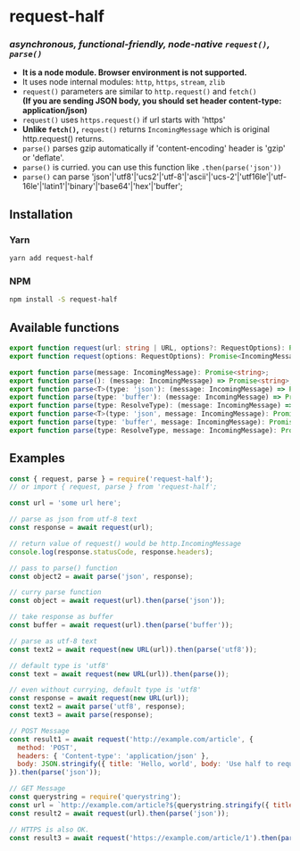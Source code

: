 # request-half

### _asynchronous, functional-friendly, node-native `request()`, `parse()`_

- **It is a node module. Browser environment is not supported.**
- It uses node internal modules: `http`, `https`, `stream`, `zlib`
- `request()` parameters are similar to `http.request()` and `fetch()`  
  **(If you are sending JSON body, you should set header content-type: application/json)**
- `request()` uses `https.request()` if url starts with 'https'
- **Unlike `fetch()`,** `request()` returns `IncomingMessage` which is original http.request() returns.
- `parse()` parses gzip automatically if 'content-encoding' header is 'gzip' or 'deflate'.
- `parse()` is curried. you can use this function like `.then(parse('json'))`
- `parse()` can parse 'json'|'utf8'|'ucs2'|'utf-8'|'ascii'|'ucs-2'|'utf16le'|'utf-16le'|'latin1'|'binary'|'base64'|'hex'|'buffer';

## Installation

### Yarn

```sh
yarn add request-half
```

### NPM

```sh
npm install -S request-half
```

## Available functions

```ts
export function request(url: string | URL, options?: RequestOptions): Promise<IncomingMessage>;
export function request(options: RequestOptions): Promise<IncomingMessage>;

export function parse(message: IncomingMessage): Promise<string>;
export function parse(): (message: IncomingMessage) => Promise<string>;
export function parse<T>(type: 'json'): (message: IncomingMessage) => Promise<T>;
export function parse(type: 'buffer'): (message: IncomingMessage) => Promise<Buffer>;
export function parse(type: ResolveType): (message: IncomingMessage) => Promise<string>;
export function parse<T>(type: 'json', message: IncomingMessage): Promise<T>;
export function parse(type: 'buffer', message: IncomingMessage): Promise<Buffer>;
export function parse(type: ResolveType, message: IncomingMessage): Promise<string>;
```

## Examples

```js
const { request, parse } = require('request-half');
// or import { request, parse } from 'request-half';

const url = 'some url here';

// parse as json from utf-8 text
const response = await request(url);

// return value of request() would be http.IncomingMessage
console.log(response.statusCode, response.headers);

// pass to parse() function
const object2 = await parse('json', response);

// curry parse function
const object = await request(url).then(parse('json'));

// take response as buffer
const buffer = await request(url).then(parse('buffer'));

// parse as utf-8 text
const text2 = await request(new URL(url)).then(parse('utf8'));

// default type is 'utf8'
const text = await request(new URL(url)).then(parse());

// even without currying, default type is 'utf8'
const response = await request(new URL(url));
const text2 = await parse('utf8', response);
const text3 = await parse(response);

// POST Message
const result1 = await request('http://example.com/article', {
  method: 'POST',
  headers: { 'Content-type': 'application/json' },
  body: JSON.stringify({ title: 'Hello, world', body: 'Use half to request, then else half to parse.' }),
}).then(parse('json'));

// GET Message
const querystring = require('querystring');
const url = `http://example.com/article?${querystring.stringify({ title: 'Hello', orderBy: 'date' })}`;
const result2 = await request(url).then(parse('json'));

// HTTPS is also OK.
const result3 = await request('https://example.com/article/1').then(parse('json'));
```
